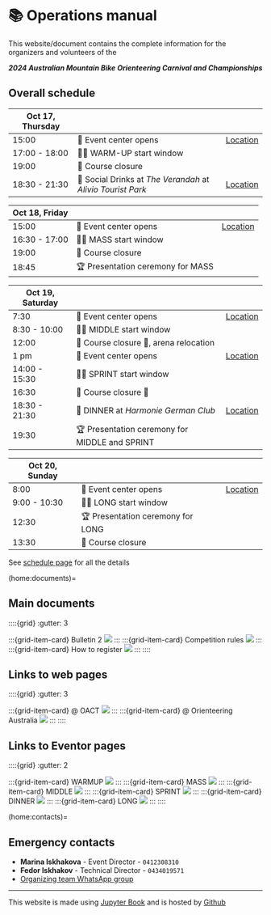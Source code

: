 # 📚 Operations manual

This website/document contains the complete information for the organizers and volunteers of the

***2024 Australian Mountain Bike Orienteering Carnival and Championships***

## Overall schedule

| **Oct 17, Thursday** | | |
|--|--|--|
| 15:00 | 🎪 Event center opens | [Location](https://maps.app.goo.gl/RkufTrcQbvMn9bMF6) |
| 17:00 - 18:00 | 🚴‍♀️ WARM-UP start window | |
| 19:00 | 🏁 Course closure | |
| 18:30 - 21:30 | 🍷 Social Drinks at *The Verandah* at *Alivio Tourist Park* | [Location](https://maps.app.goo.gl/Wte5veujM1qiDF4T9) |

| **Oct 18, Friday** | | |
|--|--|--|
| 15:00 | 🎪 Event center opens | [Location](https://maps.app.goo.gl/caWZitWLByRsVxT79) |
| 16:30 - 17:00 | 🚴‍♀️ MASS start window | |
| 19:00 | 🏁 Course closure | |
| 18:45 | 🏆 Presentation ceremony for MASS | |

| **Oct 19, Saturday** | | |
|--|--|--|
| 7:30 | 🎪 Event center opens | [Location](https://maps.app.goo.gl/2cXzt4ywia9G6Hj77) |
| 8:30 - 10:00 | 🚴‍♀️ MIDDLE start window | |
| 12:00 | 🏁 Course closure 🏁, arena relocation | |
| 1 pm | 🎪 Event center opens | [Location](https://maps.app.goo.gl/PX7dE2mznda9W7Q49) |
| 14:00 - 15:30 | 🚴‍♀️ SPRINT start window | |
| 16:30 | 🏁 Course closure 🏁 | |
| 18:30 - 21:30 | 🍷 DINNER at *Harmonie German Club* | [Location](https://maps.app.goo.gl/RzJVPCCobYroMax18) |
| 19:30 | 🏆 Presentation ceremony for MIDDLE and SPRINT | |

| **Oct 20, Sunday** | | |
|--|--|--|
| 8:00 | 🎪 Event center opens | [Location](https://maps.app.goo.gl/UvWwtsQ32WtoRC1T6) |
| 9:00 - 10:30 | 🚴‍♀️ LONG start window | |
| 12:30 | 🏆 Presentation ceremony for LONG | |
| 13:30 | 🏁 Course closure | |

See [schedule page](01.schedule.md) for all the details


(home:documents)=
## Main documents

::::{grid}
:gutter: 3

:::{grid-item-card} Bulletin 2
<a href="_static/pdf/bulletin2.pdf"><img src="_static/pdf/bulletin2_front.png"></a>
:::
:::{grid-item-card} Competition rules
<a href="_static/pdf/208-MTBOCompetitionRules2023-OAOperationsGuideEd6.pdf"><img src="_static/pdf/208-MTBOCompetitionRules2023-OAOperationsGuideEd6_front.png"></a>
:::
:::{grid-item-card} How to register
<a href="_static/pdf/How-to-register-at-EVENTOR.pdf"><img src="_static/pdf/How-to-register.png"></a>
:::
::::

## Links to web pages

::::{grid}
:gutter: 3

:::{grid-item-card} @ OACT
<a href="https://act.orienteering.asn.au/event-series/mountain-bike-orienteering/2024-australian-mtbo-championships/" target=_blank><img src="_static/pdf/oact_web.png"></a>
:::
:::{grid-item-card} @ Orienteering Australia
<a href="https://ausmtbochamps2024.orienteering.asn.au/" target=_blank><img src="_static/pdf/orienteering_aus_web.png"></a>
:::
::::

## Links to Eventor pages

::::{grid}
:gutter: 2

:::{grid-item-card} WARMUP
<a href="https://eventor.orienteering.asn.au/Events/Show/19686" target=_blank><img src="_static/pdf/eventor.png"></a>
:::
:::{grid-item-card} MASS
<a href="https://eventor.orienteering.asn.au/Events/Show/19100" target=_blank><img src="_static/pdf/eventor.png"></a>
:::
:::{grid-item-card} MIDDLE
<a href="https://eventor.orienteering.asn.au/Events/Show/19101" target=_blank><img src="_static/pdf/eventor.png"></a>
:::
:::{grid-item-card} SPRINT
<a href="https://eventor.orienteering.asn.au/Events/Show/19102" target=_blank><img src="_static/pdf/eventor.png"></a>
:::
:::{grid-item-card} DINNER
<a href="https://eventor.orienteering.asn.au/Events/Show/19687" target=_blank><img src="_static/pdf/eventor.png"></a>
:::
:::{grid-item-card} LONG
<a href="https://eventor.orienteering.asn.au/Events/Show/19103" target=_blank><img src="_static/pdf/eventor.png"></a>
:::
::::

(home:contacts)=
## Emergency contacts

- **Marina Iskhakova** - Event Director - `0412308310`
- **Fedor Iskhakov** - Technical Director - `0434019571`
- [Organizing team WhatsApp group](https://chat.whatsapp.com/FrbzM8oWHClJEl05EylQBj)

---

This website is made using [Jupyter Book](https://jupyterbook.org/en/stable/intro.html) and is hosted by [Github](https://github.com/fediskhakov/mtbo2024champ)
